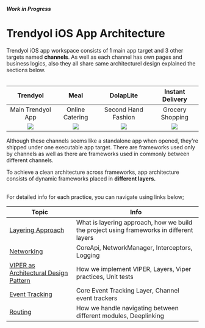 ***Work in Progress***
# Trendyol iOS App Architecture

Trendyol iOS app workspace consists of 1 main app target and 3 other targets named **channels**. As well as each channel has own pages and business logics, also they all share same architecturel design explained the sections below.
<br/><br/>

| Trendyol        | Meal           | DolapLite  | Instant Delivery
| :-------------: |:-------------:| :-----:| :-----: |
| Main Trendyol App | Online Catering      |    Second Hand Fashion | Grocery Shopping |
| ![](https://i.ibb.co/PrBf8M5/Webp-net-resizeimage-6.jpg "")      | ![](https://i.ibb.co/ZTnbj6M/Webp-net-resizeimage-4.jpg "") | ![](https://i.ibb.co/ccqtVN7/Webp-net-resizeimage-5.jpg "") | ![](https://i.ibb.co/zb0cr4F/Webp-net-resizeimage-3.jpg "") |

Although these channels seems like a standalone app when opened, they're shipped under one executable app target. There are frameworks used only by channels as well as there are frameworks used in commonly between different channels.

To achieve a clean architecture across frameworks, app architecture consists of dynamic frameworks placed in **different layers.**
<br/><br/>

For detailed info for each practice, you can navigate using links below;

| Topic | Info |
| ------ | ------ |
| [Layering Approach](practices/layering_approach.md) | What is layering approach, how we build the project using frameworks in different layers |
| [Networking](practices/networking.md) | CoreApi, NetworkManager, Interceptors, Logging  |
| [VIPER as Architectural Design Pattern](practices/viper.md) | How we implement VIPER, Layers, Viper practices, Unit tests |
| [Event Tracking](practices/event_tracking.md) | Core Event Tracking Layer, Channel event trackers |
| [Routing](practices/routing.md) | How we handle navigating between different modules, Deeplinking |